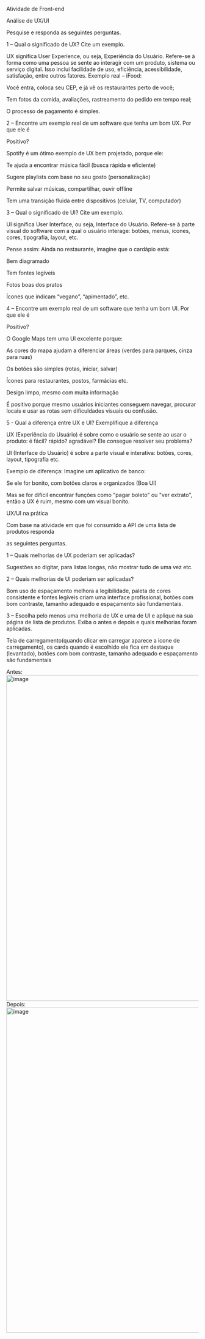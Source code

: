 Atividade de Front-end 

Análise de UX/UI 

Pesquise e responda as seguintes perguntas. 

1 – Qual o significado de UX? Cite um exemplo. 

UX significa User Experience, ou seja, Experiência do Usuário. Refere-se à forma como uma pessoa se sente ao interagir com um produto, sistema ou serviço digital. Isso inclui facilidade de uso, eficiência, acessibilidade, satisfação, entre outros fatores. 
Exemplo real – iFood: 

Você entra, coloca seu CEP, e já vê os restaurantes perto de você; 

Tem fotos da comida, avaliações, rastreamento do pedido em tempo real; 

O processo de pagamento é simples. 

2 – Encontre um exemplo real de um software que tenha um bom UX. Por que ele é 

Positivo? 

Spotify é um ótimo exemplo de UX bem projetado, porque ele: 

Te ajuda a encontrar música fácil (busca rápida e eficiente) 

Sugere playlists com base no seu gosto (personalização) 

Permite salvar músicas, compartilhar, ouvir offline 

Tem uma transição fluida entre dispositivos (celular, TV, computador) 

3 – Qual o significado de UI? Cite um exemplo. 

UI significa User Interface, ou seja, Interface do Usuário. Refere-se à parte visual do software com a qual o usuário interage: botões, menus, ícones, cores, tipografia, layout, etc. 

Pense assim: 
 Ainda no restaurante, imagine que o cardápio está: 

Bem diagramado 

Tem fontes legíveis 

Fotos boas dos pratos 

Ícones que indicam “vegano”, “apimentado”, etc. 

4 – Encontre um exemplo real de um software que tenha um bom UI. Por que ele é 

Positivo? 

O Google Maps tem uma UI excelente porque: 

As cores do mapa ajudam a diferenciar áreas (verdes para parques, cinza para ruas) 

Os botões são simples (rotas, iniciar, salvar) 

Ícones para restaurantes, postos, farmácias etc. 

Design limpo, mesmo com muita informação 

É positivo porque mesmo usuários iniciantes conseguem navegar, procurar locais e usar as rotas sem dificuldades visuais ou confusão. 

5 - Qual a diferença entre UX e UI? Exemplifique a diferença 

UX (Experiência do Usuário) é sobre como o usuário se sente ao usar o produto: é fácil? rápido? agradável? Ele consegue resolver seu problema? 

UI (Interface do Usuário) é sobre a parte visual e interativa: botões, cores, layout, tipografia etc. 

 Exemplo de diferença: 
 Imagine um aplicativo de banco: 

Se ele for bonito, com botões claros e organizados (Boa UI) 

Mas se for difícil encontrar funções como "pagar boleto" ou "ver extrato", então a UX é ruim, mesmo com um visual bonito. 


 
UX/UI na prática 

Com base na atividade em que foi consumido a API de uma lista de produtos responda 

as seguintes perguntas. 

1 – Quais melhorias de UX poderiam ser aplicadas? 

Sugestões ao digitar, para listas longas, não mostrar tudo de uma vez etc. 

2 – Quais melhorias de UI poderiam ser aplicadas? 

Bom uso de espaçamento melhora a legibilidade, paleta de cores consistente e fontes legíveis criam uma interface profissional, botões com bom contraste, tamanho adequado e espaçamento são fundamentais. 

3 – Escolha pelo menos uma melhoria de UX e uma de UI e aplique na sua página de lista de produtos. Exiba o antes e depois e quais melhorias foram aplicadas. 

Tela de carregamento(quando clicar em carregar aparece a icone de carregamento), os cards quando é escolhido ele fica em destaque (levantado), botões com bom contraste, tamanho adequado e espaçamento são fundamentais


Antes:  
<img width="1297" height="853" alt="image" src="https://github.com/user-attachments/assets/fe593f45-7def-4686-a7bf-858304ceb65a" />
Depois:
<img width="1895" height="851" alt="image" src="https://github.com/user-attachments/assets/f9bdc8ea-b36a-400a-b0ad-1046fd984088" />

